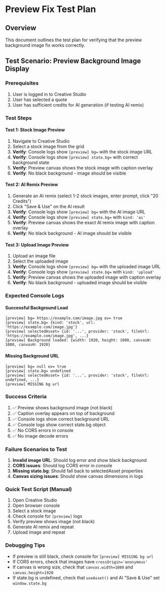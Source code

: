 # Preview Fix Test Plan

## Overview
This document outlines the test plan for verifying that the preview background image fix works correctly.

## Test Scenario: Preview Background Image Display

### Prerequisites
1. User is logged in to Creative Studio
2. User has selected a quote
3. User has sufficient credits for AI generation (if testing AI remix)

### Test Steps

#### Test 1: Stock Image Preview
1. Navigate to Creative Studio
2. Select a stock image from the grid
3. **Verify**: Console logs show `[preview] bg=` with the stock image URL
4. **Verify**: Console logs show `[preview] state.bg=` with correct background state
5. **Verify**: Preview canvas shows the stock image with caption overlay
6. **Verify**: No black background - image should be visible

#### Test 2: AI Remix Preview
1. Generate an AI remix (select 1-2 stock images, enter prompt, click "20 Credits")
2. Click "Save & Use" on the AI result
3. **Verify**: Console logs show `[preview] bg=` with the AI image URL
4. **Verify**: Console logs show `[preview] state.bg=` with `kind: 'ai'`
5. **Verify**: Preview canvas shows the exact AI remix image with caption overlay
6. **Verify**: No black background - AI image should be visible

#### Test 3: Upload Image Preview
1. Upload an image file
2. Select the uploaded image
3. **Verify**: Console logs show `[preview] bg=` with the uploaded image URL
4. **Verify**: Console logs show `[preview] state.bg=` with `kind: 'upload'`
5. **Verify**: Preview canvas shows the uploaded image with caption overlay
6. **Verify**: No black background - uploaded image should be visible

### Expected Console Logs

#### Successful Background Load
```
[preview] bg= https://example.com/image.jpg ov= true
[preview] state.bg= {kind: 'stock', url: 'https://example.com/image.jpg'}
[preview] selectedAsset= {id: '...', provider: 'stock', fileUrl: 'https://example.com/image.jpg', ...}
[preview] Background loaded: {width: 1920, height: 1080, canvasW: 1080, canvasH: 1920}
```

#### Missing Background URL
```
[preview] bg= null ov= true
[preview] state.bg= undefined
[preview] selectedAsset= {id: '...', provider: 'stock', fileUrl: undefined, ...}
[preview] MISSING bg url
```

### Success Criteria
1. ✅ Preview shows background image (not black)
2. ✅ Caption overlay appears on top of background
3. ✅ Console logs show correct background URL
4. ✅ Console logs show correct state.bg object
5. ✅ No CORS errors in console
6. ✅ No image decode errors

### Failure Scenarios to Test
1. **Invalid image URL**: Should log error and show black background
2. **CORS issues**: Should log CORS error in console
3. **Missing state.bg**: Should fall back to selectedAsset properties
4. **Canvas sizing issues**: Should show canvas dimensions in logs

### Quick Test Script (Manual)
1. Open Creative Studio
2. Open browser console
3. Select a stock image
4. Check console for `[preview]` logs
5. Verify preview shows image (not black)
6. Generate AI remix and repeat
7. Upload image and repeat

### Debugging Tips
- If preview is still black, check console for `[preview] MISSING bg url`
- If CORS errors, check that images have `crossOrigin='anonymous'`
- If canvas is wrong size, check that `canvas.width=1080` and `canvas.height=1920`
- If state.bg is undefined, check that `useAsset()` and AI "Save & Use" set `window.state.bg`
